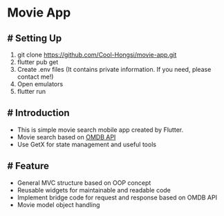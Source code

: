 # Movie App

## # Setting Up
1. git clone https://github.com/Cool-Hongsi/movie-app.git
2. flutter pub get
3. Create .env files (It contains private information. If you need, please contact me!)
4. Open emulators
5. flutter run

## # Introduction
- This is simple movie search mobile app created by Flutter.
- Movie search based on [OMDB API](http://www.omdbapi.com)
- Use GetX for state management and useful tools

## # Feature
- General MVC structure based on OOP concept
- Reusable widgets for maintainable and readable code
- Implement bridge code for request and response based on OMDB API
- Movie model object handling